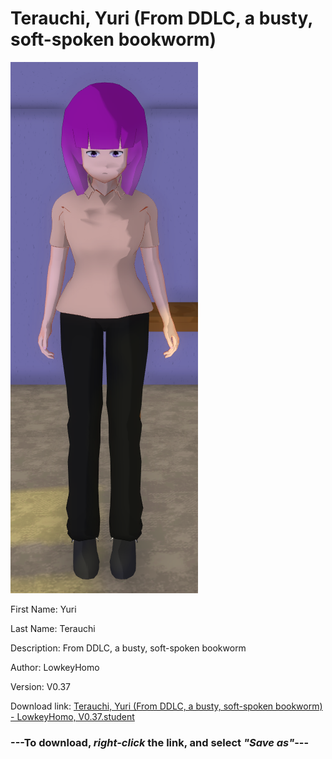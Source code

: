 # Terauchi, Yuri (From DDLC, a busty, soft-spoken bookworm)

<img src = "https://raw.githubusercontent.com/Arbiter1223/Daigaku-Gurashi-Custom-Students/master/Students/Files/Terauchi%2C%20Yuri%20(From%20DDLC%2C%20a%20busty%2C%20soft-spoken%20bookworm).png">

First Name: Yuri

Last Name: Terauchi

Description: From DDLC, a busty, soft-spoken bookworm

Author: LowkeyHomo

Version: V0.37

Download link: <a href="https://raw.githubusercontent.com/Arbiter1223/Daigaku-Gurashi-Custom-Students/master/Students/Files/Terauchi%2C%20Yuri%20(From%20DDLC%2C%20a%20busty%2C%20soft-spoken%20bookworm)%20-%20LowkeyHomo%2C%20V0.37.student">Terauchi, Yuri (From DDLC, a busty, soft-spoken bookworm) - LowkeyHomo, V0.37.student</a>

### ---**To download, _right-click_ the link, and select _"Save as"_**---
